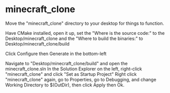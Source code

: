 # minecraft_clone

Move the "minecraft_clone" directory to your desktop for things to function.

Have CMake installed, open it up, set the 
"Where is the source code:" to the Desktop/minecraft_clone
and the "Where to build the binaries:" to Desktop/minecraft_clone/build

Click Configure then Generate in the bottom-left

Navigate to "Desktop/minecraft_clone/build" and open the minecraft_clone.sln
In the Solution Explorer on the left, right-click "minecraft_clone" and click "Set as Startup Project"
Right click "minecraft_clone" again, go to Properties, go to Debugging, and change Working Directory to $(OutDir), then click Apply then Ok.
